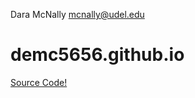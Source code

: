 Dara McNally
mcnally@udel.edu
# demc5656.github.io
[Source Code!](https://github.com/demc5656/demc5656.github.io.git)
